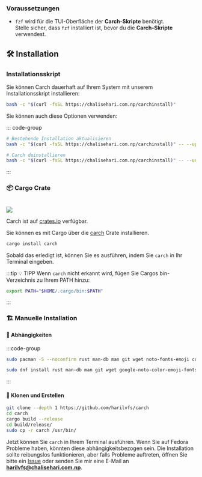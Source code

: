 ### Voraussetzungen

- `fzf` wird für die TUI-Oberfläche der **Carch-Skripte** benötigt.  
  Stelle sicher, dass `fzf` installiert ist, bevor du die **Carch-Skripte** verwendest.

## 🛠️ Installation

### Installationsskript

Sie können Carch dauerhaft auf Ihrem System mit unserem Installationsskript installieren:

```sh
bash -c "$(curl -fsSL https://chalisehari.com.np/carchinstall)"
```

Sie können auch diese Optionen verwenden:

::: code-group

```sh [Update]
# Bestehende Installation aktualisieren
bash -c "$(curl -fsSL https://chalisehari.com.np/carchinstall)" -- --update
```

```sh [Deinstallieren]
# Carch deinstallieren
bash -c "$(curl -fsSL https://chalisehari.com.np/carchinstall)" -- --uninstall
```
:::

### 📦 Cargo Crate

<br>

<img src="https://img.shields.io/crates/v/carch?style=for-the-badge&logo=rust&color=f5a97f&logoColor=fe640b&labelColor=171b22" >

Carch ist auf [crates.io](https://crates.io/) verfügbar.

Sie können es mit Cargo über die [carch](https://crates.io/crates/carch) Crate installieren.

```sh
cargo install carch
```

Sobald das erledigt ist, können Sie es ausführen, indem Sie `carch` in Ihr Terminal eingeben.

:::tip :bulb: TIPP
Wenn `carch` nicht erkannt wird, fügen Sie Cargos bin-Verzeichnis zu Ihrem PATH hinzu:

```sh
export PATH="$HOME/.cargo/bin:$PATH"
```

:::

### 🏗️ Manuelle Installation

#### 📜 Abhängigkeiten

:::code-group

```sh [<i class="devicon-archlinux-plain"></i> Arch]
sudo pacman -S --noconfirm rust man-db man git wget noto-fonts-emoji curl bash-completion ttf-nerd-fonts-symbols ttf-jetbrains-mono-nerd cargo fzf glibc gcc
```

```sh [<i class="devicon-fedora-plain"></i> Fedora]
sudo dnf install rust man-db man git wget google-noto-color-emoji-fonts google-noto-emoji-fonts jetbrains-mono-fonts-all bash-completion-devel curl cargo fzf glibc gcc -y
```
:::

#### 🔧 Klonen und Erstellen

```sh
git clone --depth 1 https://github.com/harilvfs/carch
cd carch
cargo build --release
cd build/release/
sudo cp -r carch /usr/bin/ 
```

Jetzt können Sie `carch` in Ihrem Terminal ausführen. Wenn Sie auf Fedora Probleme haben, könnten diese abhängigkeitsbezogen sein. Die Installation sollte reibungslos funktionieren, aber falls Probleme auftreten, öffnen Sie bitte ein [Issue](https://github.com/harilvfs/carch/issues) oder senden Sie mir eine E-Mail an **harilvfs@chalisehari.com.np**.
